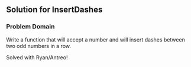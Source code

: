 ## Solution for InsertDashes

### Problem Domain
Write a function that will accept a number and will insert dashes between two odd numbers in a row.

Solved with Ryan/Antreo!